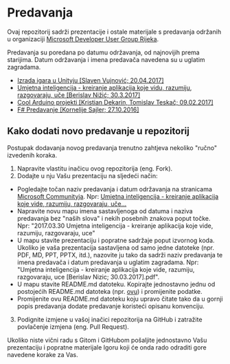 # Predavanja

Ovaj repozitorij sadrži prezentacije i ostale materijale s predavanja održanih u organizaciji [Microsoft Developer User Group Rijeka](https://www.meetup.com/Microsoft-Developer-User-Group-Rijeka/).

Predavanja su poredana po datumu održavanja, od najnovijih prema starijima. Datum održavanja i imena predavača navedena su u uglatim zagradama.

- [Izrada igara u Unityju [Slaven Vujnović; 20.04.2017]](2017.04.20%20Izrada%20igara%20u%20Unityju)
- [Umjetna inteligencija - kreiranje aplikacija koje vidu, razumiju, razgovaraju, uče [Berislav Nižić; 30.3.2017]](2017.03.30%20Umjetna%20inteligencija%20-%20kreiranje%20aplikacija%20koje%20vide%2C%20razumiju%2C%20razgovaraju%2C%20uce)
- [Cool Arduino projekti [Kristian Dekarin, Tomislav Teskač; 09.02.2017]](2017.02.09%20Cool%20Arduino%20projekti)
- [F# Predavanje [Kornelije Sajler; 27.10.2016]](2016.10.27%20F%23%20Predavanje)

## Kako dodati novo predavanje u repozitorij

Postupak dodavanja novog predavanja trenutno zahtjeva nekoliko "ručno" izvedenih koraka.

1. Napravite vlastitu inačicu ovog repozitorija (eng. Fork).
2. Dodajte u nju Vašu prezentaciju na sljedeći način:
  * Pogledajte točan naziv predavanja i datum održavanja na stranicama [Microsoft Communityja](http://www.mscommunity.hr). Npr: [Umjetna inteligencija - kreiranje aplikacija koje vide, razumiju, razgovaraju, uče...](http://www.mscommunity.hr/event/umjetna-inteligencija-kreiranje-aplikacija/2477#.WOLIklWLQuU)
  * Napravite novu mapu imena sastavljenoga od datuma i naziva predavanja bez "naših slova" i nekih posebnih znakova poput točke. Npr: "2017.03.30 Umjetna inteligencija - kreiranje aplikacija koje vide, razumiju, razgovaraju, uce"
  * U mapu stavite prezentaciju i popratne sadržaje poput izvornog koda. Ukoliko je vaša prezentacija sastavljena od samo jedne datoteke (npr. PDF, MD, PPT, PPTX, itd.), nazovite ju tako da sadrži naziv predavanja te imena predavača i datum predavanja u uglatim zagradama. Npr: "Umjetna inteligencija - kreiranje aplikacija koje vide, razumiju, razgovaraju, uce [Berislav Nizic; 30.03.2017].pdf".
  * U mapu stavite README.md datoteku. Kopirajte jednostavno jednu od postojećih README.md datoteka (npr. [ovu](2017.02.09%20Cool%20Arduino%20projekti/README.md)) i promijenite podatke.
  * Promijenite ovu README.md datoteku koju upravo čitate tako da u gornji popis predavanja dodate predavanje koristeći opisanu konvenciju.
3. Podignite izmjene u vašoj inačici repozitorija na GitHub i zatražite povlačenje izmjena (eng. Pull Request).

Ukoliko niste vični radu s Gitom i GitHubom pošaljite jednostavno Vašu prezentaciju i popratne materijale Igoru koji će onda rado odraditi gore navedene korake za Vas.

